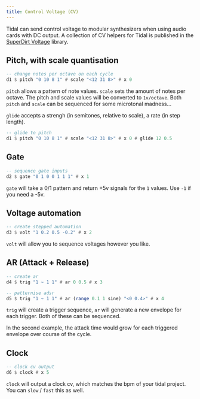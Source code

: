 ```yaml
---
title: Control Voltage (CV)
---
```


Tidal can send control voltage to modular synthesizers when using audio cards with DC output. A collection of CV helpers for Tidal is published in the [SuperDirt Voltage](https://github.com/mashaal/superdirt-voltage) library.

## Pitch, with scale quantisation

```haskell
-- change notes per octave on each cycle
d1 $ pitch "0 10 8 1" # scale "<12 31 8>" # x 0
```

`pitch` allows a pattern of note values. `scale` sets the amount of notes per octave. The pitch and scale values will be converted to `1v/octave`. Both `pitch` and `scale` can be sequenced for some microtonal madness...

`glide` accepts a strengh (in semitones, relative to scale), a rate (in step length).

```haskell
-- glide to pitch
d1 $ pitch "0 10 8 1" # scale "<12 31 8>" # x 0 # glide 12 0.5
```

## Gate

```haskell
-- sequence gate inputs
d2 $ gate "0 1 0 0 1 1 1" # x 1
```

`gate` will take a 0/1 pattern and return +5v signals for the `1` values. Use `-1` if you need a -5v.

## Voltage automation

```haskell
-- create stepped automation
d3 $ volt "1 0.2 0.5 -0.2" # x 2
```

`volt` will allow you to sequence voltages however you like.

## AR (Attack + Release)

```haskell
-- create ar
d4 $ trig "1 ~ 1 1" # ar 0 0.5 # x 3
```

```haskell
-- patternise adsr
d5 $ trig "1 ~ 1 1" # ar (range 0.1 1 sine) "<0 0.4>" # x 4
```

`trig` will create a trigger sequence, `ar` will generate a new envelope for each trigger. Both of these can be sequenced.

In the second example, the attack time would grow for each triggered envelope over course of the cycle.

## Clock

```haskell
-- clock cv output
d6 $ clock # x 5
```

`clock` will output a clock cv, which matches the bpm of your tidal project. You can `slow` / `fast` this as well.
